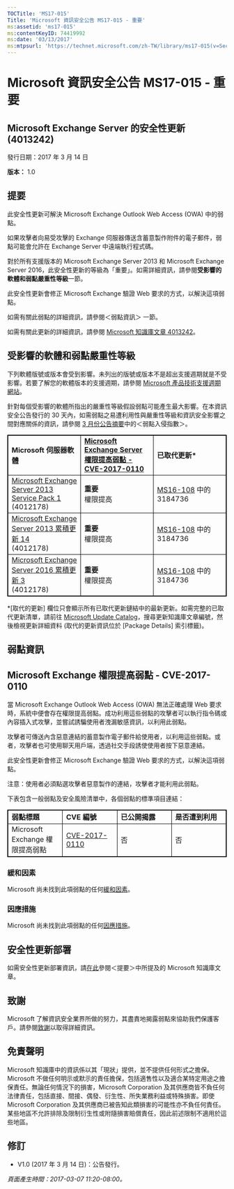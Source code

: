 ```yaml
---
TOCTitle: 'MS17-015'
Title: 'Microsoft 資訊安全公告 MS17-015 - 重要'
ms:assetid: 'ms17-015'
ms:contentKeyID: 74419992
ms:date: '03/13/2017'
ms:mtpsurl: 'https://technet.microsoft.com/zh-TW/library/ms17-015(v=Security.10)'
---
```


Microsoft 資訊安全公告 MS17-015 - 重要
======================================

Microsoft Exchange Server 的安全性更新 (4013242)
------------------------------------------------

發行日期：2017 年 3 月 14 日

**版本：** 1.0

提要
----

<span id="sectionToggle0"></span>
此安全性更新可解決 Microsoft Exchange Outlook Web Access (OWA) 中的弱點。

如果攻擊者向易受攻擊的 Exchange 伺服器傳送含蓄意製作附件的電子郵件，弱點可能會允許在 Exchange Server 中遠端執行程式碼。

對於所有支援版本的 Microsoft Exchange Server 2013 和 Microsoft Exchange Server 2016，此安全性更新的等級為「重要」。如需詳細資訊，請參閱**受影響的軟體和弱點嚴重性等級**一節。

此安全性更新會修正 Microsoft Exchange 驗證 Web 要求的方式，以解決這項弱點。

如需有關此弱點的詳細資訊，請參閱＜弱點資訊＞ 一節。

<span id="KBArticle"></span>
如需有關此更新的詳細資訊，請參閱 [Microsoft 知識庫文章 4013242](https://support.microsoft.com/zh-tw/help/4013242)。

受影響的軟體和弱點嚴重性等級
----------------------------

<span id="sectionToggle1"></span>
下列軟體版號或版本會受到影響。未列出的版號或版本不是超出支援週期就是不受影響。若要了解您的軟體版本的支援週期，請參閱 [Microsoft 產品技術支援週期網站](http://go.microsoft.com/fwlink/?linkid=21742)。

針對每個受影響的軟體所指出的嚴重性等級假設弱點可能產生最大影響。在本資訊安全公告發行的 30 天內，如需弱點之易遭利用性與嚴重性等級和資訊安全影響之間對應關係的資訊，請參閱 [3 月份公告摘要](https://technet.microsoft.com/zh-tw/library/security/ms17-mar)中的＜弱點入侵指數＞。

<p> </p> 
<table style="border:1px solid black;">
<colgroup>
<col width="33%" />
<col width="33%" />
<col width="33%" />
</colgroup>
<tbody>
<tr class="odd">
<td style="border:1px solid black;"><strong>Microsoft 伺服器軟體</strong></td>
<td style="border:1px solid black;"><a href="http://www.cve.mitre.org/cgi-bin/cvename.cgi?name=cve-2017-0110"><strong>Microsoft Exchange Server 權限提高弱點 - CVE-2017-0110</strong></a></td>
<td style="border:1px solid black;"><strong>已取代更新*</strong></td>
</tr>
<tr class="even">
<td style="border:1px solid black;"><a href="http://www.microsoft.com/downloads/zh-tw/details.aspx?familyid=1dc2c189-2d5d-4f86-9049-aa403af9c143&amp;displaylang=zh-tw">Microsoft Exchange Server 2013 Service Pack 1</a><br />
(4012178)</td>
<td style="border:1px solid black;"><strong>重要</strong><br />
權限提高</td>
<td style="border:1px solid black;"><a href="http://go.microsoft.com/fwlink/?linkid=824829">MS16-108</a> 中的 3184736</td>
</tr>
<tr class="odd">
<td style="border:1px solid black;"><a href="http://www.microsoft.com/downloads/zh-tw/details.aspx?familyid=7d376a06-0941-442b-a57e-37c821398c5c&amp;displaylang=zh-tw">Microsoft Exchange Server 2013 累積更新 14</a><br />
(4012178)</td>
<td style="border:1px solid black;"><strong>重要</strong><br />
權限提高</td>
<td style="border:1px solid black;"><a href="http://go.microsoft.com/fwlink/?linkid=824829">MS16-108</a> 中的 3184736</td>
</tr>
<tr class="even">
<td style="border:1px solid black;"><a href="http://www.microsoft.com/downloads/zh-tw/details.aspx?familyid=24370e12-50a1-4477-a664-11777eb93520&amp;displaylang=zh-tw">Microsoft Exchange Server 2016 累積更新 3</a><br />
(4012178)</td>
<td style="border:1px solid black;"><strong>重要</strong><br />
權限提高</td>
<td style="border:1px solid black;"><a href="http://go.microsoft.com/fwlink/?linkid=824829">MS16-108</a> 中的 3184736</td>
</tr>
</tbody>
</table>
  
\*\[取代的更新\] 欄位只會顯示所有已取代更新鏈結中的最新更新。如需完整的已取代更新清單，請前往 [Microsoft Update Catalog](http://catalog.update.microsoft.com/v7/site/home.aspx)，搜尋更新知識庫文章編號，然後檢視更新詳細資料 (取代的更新資訊位於 \[Package Details\] 索引標籤)。
  
弱點資訊  
--------
  
<span id="sectionToggle2"></span>
Microsoft Exchange 權限提高弱點 - CVE-2017-0110  
-----------------------------------------------
  
當 Microsoft Exchange Outlook Web Access (OWA) 無法正確處理 Web 要求時，系統中便會存在權限提高弱點。成功利用這些弱點的攻擊者可以執行指令碼或內容插入式攻擊，並嘗試誘騙使用者洩漏敏感資訊，以利用此弱點。
  
攻擊者可傳送內含惡意連結的蓄意製作電子郵件給使用者，以利用這些弱點。或者，攻擊者也可使用聊天用戶端，透過社交手段誘使使用者按下惡意連結。
  
此安全性更新會修正 Microsoft Exchange 驗證 Web 要求的方式，以解決這項弱點。
  
注意：使用者必須點選攻擊者惡意製作的連結，攻擊者才能利用此弱點。
  
下表包含一般弱點及安全風險清單中，各個弱點的標準項目連結：

 
<table style="border:1px solid black;">
<colgroup>
<col width="25%" />
<col width="25%" />
<col width="25%" />
<col width="25%" />
</colgroup>
<tbody>
<tr class="odd">
<td style="border:1px solid black;"><strong>弱點標題</strong></td>
<td style="border:1px solid black;"><strong>CVE 編號</strong></td>
<td style="border:1px solid black;"><strong>已公開揭露</strong></td>
<td style="border:1px solid black;"><strong>是否遭到利用</strong></td>
</tr>
<tr class="even">
<td style="border:1px solid black;">Microsoft Exchange 權限提高弱點</td>
<td style="border:1px solid black;"><a href="http://www.cve.mitre.org/cgi-bin/cvename.cgi?name=cve-2017-0110">CVE-2017-0110</a></td>
<td style="border:1px solid black;">否</td>
<td style="border:1px solid black;">否</td>
</tr>
</tbody>
</table>
  
### 緩和因素
  
Microsoft 尚未找到此項弱點的任何[緩和因素](https://technet.microsoft.com/zh-tw/library/security/dn848375.aspx)。
  
### 因應措施
  
Microsoft 尚未找到此項弱點的任何[因應措施](https://technet.microsoft.com/zh-tw/library/security/dn848375.aspx)。
  
安全性更新部署  
--------------
  
<span id="sectionToggle3"></span>
如需安全性更新部署資訊，請[在此](#kbarticle)參閱＜提要＞中所提及的 Microsoft 知識庫文章。
  
致謝  
----
  
<span id="sectionToggle4"></span>
Microsoft 了解資訊安全業界所做的努力，其盡責地揭露弱點來協助我們保護客戶。請參閱[致謝](https://technet.microsoft.com/zh-tw/library/security/mt745121.aspx)以取得詳細資訊。
  
免責聲明  
--------
  
<span id="sectionToggle5"></span>
Microsoft 知識庫中的資訊係以其「現狀」提供，並不提供任何形式之擔保。Microsoft 不做任何明示或默示的責任擔保，包括適售性以及適合某特定用途之擔保責任。無論任何情況下的損害，Microsoft Corporation 及其供應商皆不負任何法律責任，包括直接、間接、偶發、衍生性、所失業務利益或特殊損害。即使 Microsoft Corporation 及其供應商已被告知此類損害的可能性亦不負任何責任。某些地區不允許排除及限制衍生性或附隨損害賠償責任，因此前述限制不適用於這些地區。
  
修訂  
----
  
<span id="sectionToggle6"></span>
-   V1.0 (2017 年 3 月 14 日)：公告發行。
  
*頁面產生時間：2017-03-07 11:20-08:00。*
